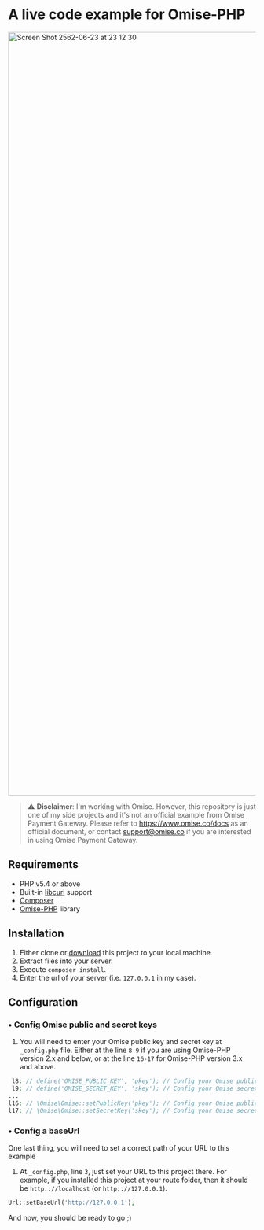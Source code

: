 # A live code example for Omise-PHP

<img width="1552" alt="Screen Shot 2562-06-23 at 23 12 30" src="https://user-images.githubusercontent.com/2154669/59978195-70567900-960c-11e9-85bd-09f459e78975.png">

> ⚠️ **Disclaimer**: I'm working with Omise. However, this repository is just one of my side projects and it's not an official example from Omise Payment Gateway. Please refer to https://www.omise.co/docs as an official document, or contact support@omise.co if you are interested in using Omise Payment Gateway.

## Requirements

* PHP v5.4 or above
* Built-in [libcurl](http://php.net/manual/en/book.curl.php) support
* [Composer](https://getcomposer.org/download/)
* [Omise-PHP](https://github.com/omise/omise-php) library

## Installation

1. Either clone or [download](https://github.com/guzzilar/omise-php-examples/archive/master.zip) this project to your local machine.
2. Extract files into your server.
3. Execute `composer install`.
4. Enter the url of your server (i.e. `127.0.0.1` in my case).

## Configuration

### • Config Omise public and secret keys

1. You will need to enter your Omise public key and secret key at `_config.php` file. Either at the line `8-9` if you are using Omise-PHP version 2.x and below, or at the line `16-17` for Omise-PHP version 3.x and above.
```php
 l8: // define('OMISE_PUBLIC_KEY', 'pkey'); // Config your Omise public key (Omise-PHP v2.x and below).
 l9: // define('OMISE_SECRET_KEY', 'skey'); // Config your Omise secret key (Omise-PHP v2.x and below).
...
l16: // \Omise\Omise::setPublicKey('pkey'); // Config your Omise public key (Omise-PHP v3.x and above).
l17: // \Omise\Omise::setSecretKey('skey'); // Config your Omise secret key (Omise-PHP v3.x and above).
```

### • Config a baseUrl

One last thing, you will need to set a correct path of your URL to this example

1. At `_config.php`, line `3`, just set your URL to this project there.
For example, if you installed this project at your route folder, then it should be `http:://localhost` (or `http:://127.0.0.1`).
```php
Url::setBaseUrl('http://127.0.0.1');
```

And now, you should be ready to go ;) 
